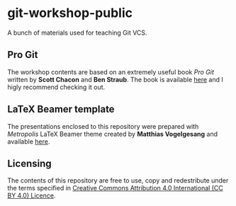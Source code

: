# git-workshop-public
A bunch of materials used for teaching Git VCS.

## Pro Git
The workshop contents are based on an extremely useful book *Pro Git* written by **Scott Chacon** and **Ben Straub**. The book is available [here](https://git-scm.com/book/en/v2 "Get Pro Git book") and I higly recommend checking it out.

## LaTeX Beamer template
The presentations enclosed to this repository were prepared with *Metropolis* LaTeX Beamer theme created by **Matthias Vogelgesang** and available [here](https://github.com/matze/mtheme "Get Metropolis LaTeX Beamer theme").

## Licensing
The contents of this repository are free to use, copy and redestribute under the terms specified in [Creative Commons Attribution 4.0 International (CC BY 4.0) Licence](https://creativecommons.org/licenses/by/4.0/).
